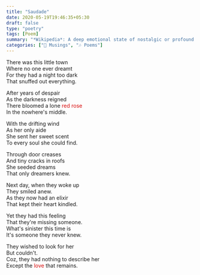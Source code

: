 ```yaml
---  
title: "Saudade"  
date: 2020-05-19T19:46:35+05:30  
draft: false  
type: "poetry"
tags: [Poem]
summary: "*Wikipedia*: A deep emotional state of nostalgic or profound melancholic longing for an absent something or someone that one cares for and/or loves."
categories: ["💭 Musings", "🎶 Poems"]
---  
```

There was this little town    
Where no one ever dreamt    
For they had a night too dark  
That snuffed out everything.  
  
After years of despair  
As the darkness reigned  
There bloomed a lone <font color='#d80e0e'>red rose</font>  
In the nowhere's middle.  
  
With the drifting wind  
As her only aide  
She sent her sweet scent  
To every soul she could find.  
  
Through door creases  
And tiny cracks in roofs  
She seeded dreams  
That only dreamers knew.  
  
Next day, when they woke up  
They smiled anew.  
As they now had an elixir  
That kept their heart kindled.  
  
Yet they had this feeling  
That they're missing someone.  
What's sinister this time is  
It's someone they never knew.  
  
They wished to look for her  
But couldn't.  
Coz, they had nothing to describe her  
Except the <font color='#d80e0e'>love</font> that remains.  
